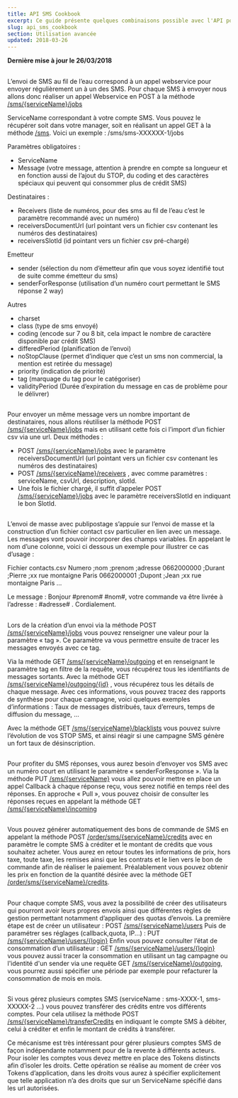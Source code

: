 ```yaml
---
title: API SMS Cookbook
excerpt: Ce guide présente quelques combinaisons possible avec l'API pour utiliser la plateforme SMS d'OVH.
slug: api_sms_cookbook
section: Utilisation avancée
updated: 2018-03-26
---
```


**Dernière mise à jour le 26/03/2018**

## 
L’envoi de SMS au fil de l’eau correspond à un appel webservice pour envoyer régulièrement un à un des SMS. Pour chaque SMS à envoyer nous allons donc réaliser un appel Webservice en POST à la méthode [/sms/{serviceName}/jobs](https://eu.api.ovh.com/console/#/sms/{serviceName}/jobs#POST)

ServiceName correspondant à votre compte SMS. Vous pouvez le récupérer soit dans votre manager, soit en réalisant un appel GET à la méthode [/sms](https://api.ovh.com/console/#/sms#GET). 
Voici un exemple : /sms/sms-XXXXXX-1/jobs

Paramètres obligatoires :

- ServiceName
- Message (votre message, attention à prendre en compte sa longueur et en fonction aussi de l’ajout du STOP, du coding et des caractères spéciaux qui peuvent qui consommer plus de crédit SMS)


Destinataires :

- Receivers (liste de numéros, pour des sms au fil de l’eau c’est le paramètre recommandé avec un numéro)
- receiversDocumentUrl (url pointant vers un fichier csv contenant les numéros des destinataires)
- receiversSlotId (id pointant vers un fichier csv pré-chargé)


Emetteur

- sender (sélection du nom d’émetteur afin que vous soyez identifié tout de suite comme émetteur du sms)
- senderForResponse (utilisation d’un numéro court permettant le SMS réponse 2 way)


Autres 

- charset
- class (type de sms envoyé)
- coding (encode sur 7 ou 8 bit, cela impact le nombre de caractère disponible par crédit SMS)
- differedPeriod (planification de l’envoi)
- noStopClause (permet d’indiquer que c’est un sms non commercial, la mention est retirée du message)
- priority (indication de priorité)
- tag (marquage du tag pour le catégoriser)
- validityPeriod (Durée d’expiration du message en cas de problème pour le délivrer)




## 
Pour envoyer un même message vers un nombre important de destinataires, nous allons réutiliser la méthode POST [/sms/{serviceName}/jobs](https://api.ovh.com/console/#/sms/{serviceName}/jobs#POST) mais en utilisant cette fois ci l’import d’un fichier csv via une url.
Deux méthodes :

- POST [/sms/{serviceName}/jobs](https://api.ovh.com/console/#/sms/{serviceName}/jobs#POST) avec le paramètre receiversDocumentUrl (url pointant vers un fichier csv contenant les numéros des destinataires)
- POST [/sms/{serviceName}/receivers](https://api.ovh.com/console/#/sms/{serviceName}/receivers#POST) , avec comme paramètres : serviceName, csvUrl, description, slotId.
- Une fois le fichier chargé, il suffit d’appeler POST [/sms/{serviceName}/jobs](https://api.ovh.com/console/#/sms/{serviceName}/jobs#POST) avec le paramètre receiversSlotId en indiquant le bon SlotId.




## 
L’envoi de masse avec publipostage s’appuie sur l’envoi de masse et la construction d’un fichier contact csv particulier en lien avec un message.
Les messages vont pouvoir incorporer des champs variables. En appelant le nom d’une colonne, voici ci dessous un exemple pour illustrer ce cas d’usage :

Fichier contacts.csv
Numero ;nom ;prenom ;adresse
0662000000 ;Durant ;Pierre ;xx rue montaigne Paris
0662000001 ;Dupont ;Jean ;xx rue montaigne Paris
...

Le message :
Bonjour #prenom# #nom#, votre commande va être livrée à l’adresse : #adresse# . Cordialement.


## 
Lors de la création d’un envoi via la méthode POST [/sms/{serviceName}/jobs](https://api.ovh.com/console/#/sms/{serviceName}/jobs#POST) vous pouvez renseigner une valeur pour la paramètre « tag ». Ce paramètre va vous permettre ensuite de tracer les messages envoyés avec ce tag.

Via la méthode GET [/sms/{serviceName}/outgoing](https://api.ovh.com/console/#/sms/{serviceName}/outgoing#GET) et en renseignant le paramètre tag en filtre de la requête, vous récupérez tous les identifiants de messages sortants.
Avec la méthode GET [/sms/{serviceName}/outgoing/{id}](https://api.ovh.com/console/#/sms/{serviceName}/outgoing/{id}#GET) , vous récupérez tous les détails de chaque message.
Avec ces informations, vous pouvez tracez des rapports de synthèse pour chaque campagne, voici quelques exemples d’informations :
Taux de messages distribués, taux d’erreurs, temps de diffusion du message, ...

Avec la méthode GET [/sms/{serviceName}/blacklists](https://api.ovh.com/console/#/sms/{serviceName}/blacklists#GET) vous pouvez suivre l’évolution de vos STOP SMS, et ainsi réagir si une campagne SMS génère un fort taux de désinscription.


## 
Pour profiter du SMS réponses, vous aurez besoin d’envoyer vos SMS avec un numéro court en utilisant le paramètre « senderForResponse ».
Via la méthode PUT [/sms/{serviceName}](https://api.ovh.com/console/#/sms/{serviceName}#PUT) vous allez pouvoir mettre en place un appel Callback à chaque réponse reçu, vous serez notifié en temps réel des réponses.
En approche « Pull », vous pouvez choisir de consulter les réponses reçues en appelant la méthode GET [/sms/{serviceName}/incoming](https://api.ovh.com/console/#/sms/{serviceName}/incoming#GET)


## 
Vous pouvez générer automatiquement des bons de commande de SMS en appelant la méthode POST [/order/sms/{serviceName}/credits](https://api.ovh.com/console/#/order/order/sms/{serviceName}/credits#POST) avec en paramètre le compte SMS à créditer et le montant de crédits que vous souhaitez acheter. Vous aurez en retour toutes les informations de prix, hors taxe, toute taxe, les remises ainsi que les contrats et le lien vers le bon de commande afin de réaliser le paiement.
Préalablement vous pouvez obtenir les prix en fonction de la quantité désirée avec la méthode GET [/order/sms/{serviceName}/credits](https://api.ovh.com/console/#/order/sms/{serviceName}/credits#GET).


## 
Pour chaque compte SMS, vous avez la possibilité de créer des utilisateurs qui pourront avoir leurs propres envois ainsi que différentes règles de gestion permettant notamment d’appliquer des quotas d’envois.
La première étape est de créer un utilisateur : POST [/sms/{serviceName}/users](https://api.ovh.com/console/#/sms/{serviceName}/users#POST)
Puis de paramétrer ses réglages (callback,quota, IP...) : PUT [/sms/{serviceName}/users/{login}](https://api.ovh.com/console/#/sms/{serviceName}/users/{login}#PUT)
Enfin vous pouvez consulter l’état de consommation d’un utilisateur : GET [/sms/{serviceName}/users/{login}](https://api.ovh.com/console/#/sms/{serviceName}/users/{login}#GET) vous pouvez aussi tracer la consommation en utilisant un tag campagne ou l'identité d'un sender via une requête GET [/sms/{serviceName}/outgoing](https://api.ovh.com/console/#/sms/{serviceName}/outgoing#GET), vous pourrez aussi spécifier une période par exemple pour refacturer la consommation de mois en mois.


## 
Si vous gérez plusieurs comptes SMS (serviceName : sms-XXXX-1, sms-XXXXX-2 ...) vous pouvez transférer des crédits entre vos différents comptes.
Pour cela utilisez la méthode POST [/sms/{serviceName}/transferCredits](https://api.ovh.com/console/#/sms/{serviceName}/transferCredits#POST) en indiquant le compte SMS à débiter, celui à créditer et enfin le montant de crédits à transférer.

Ce mécanisme est très intéressant pour gérer plusieurs comptes SMS de façon indépendante notamment pour de la revente à différents acteurs. Pour isoler les comptes vous devez mettre en place des Tokens distincts afin d’isoler les droits. Cette opération se réalise au moment de créer vos Tokens d’application, dans les droits vous aurez à spécifier explicitement que telle application n’a des droits que sur un ServiceName spécifié dans les url autorisées.

